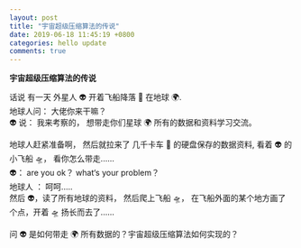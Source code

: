 ```yaml
---
layout: post
title: "宇宙超级压缩算法的传说"
date: 2019-06-18 11:45:19 +0800
categories: hello update
comments: true
---
```


**宇宙超级压缩算法的传说**

话说 有一天 外星人 👽 开着飞船降落 🛬️ 在地球 🌍.<br />
地球人问： 大佬你来干嘛？<br />
👽 说： 我来考察的， 想带走你们星球 🌍 所有的数据和资料学习交流。<br />

地球人赶紧准备啊， 然后就拉来了 几千卡车 🚗 的硬盘保存的数据资料, 看着 👽 的小飞船 🛸， 看你怎么带走......<br />
👽： are you ok？ what‘s your problem？<br />
地球人 ： 呵呵.....<br />
然后 👽，读了所有地球的资料， 然后爬上飞船 🛸， 在飞船外面的某个地方画了个点，开着 🛸 扬长而去了......<br />

问 👽 是如何带走 🌍 所有数据的？宇宙超级压缩算法如何实现的？
